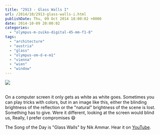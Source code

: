 ```yaml
---
title: "2913 - Glass Walls I"
url: /2014/10/2913-glass-walls-i.html
publishDate: Thu, 09 Oct 2014 18:00:02 +0000
date: 2014-10-09 20:00:02
categories: 
  - "olympus-m-zuiko-digital-45-mm-f1-8"
tags: 
  - "architecture"
  - "austria"
  - "glass"
  - "olympus-om-d-e-m1"
  - "vienna"
  - "wien"
  - "window"
---
```

<div class="container">
<div class="center"><a target="_blank" href="https://d25zfm9zpd7gm5.cloudfront.net/1200x1200/2014/20140915_163530_lr.jpg"><img src="https://d25zfm9zpd7gm5.cloudfront.net/0600x0600/2014/20140915_163530_lr.jpg" /></a></div>
</div>
<br />

On a computer screen it only gets as white as white goes. Sometimes you can play tricks with colors, but in an image like this, either the blinding brightness of the reflection or the "natural" brightness of the scene is lost. Something has to give. Were it different, looking at the screen would blind us, Really, I prefer compromises 😄

The Song of the Day is "Glass Walls" by Nik Ammar. Hear it on <a href="https://www.youtube.com/watch?v=MfRSaxaSkTI" target="_blank">YouTube</a>.
